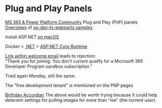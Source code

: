 # Plug and Play Panels

[MS 365 & Power Platform Community](https://pnp.github.io/)
Plug and Play (PnP) panels
[Overviews](https://pnp.github.io/sp-dev-fx-webparts) of [sp-dev-fx-webparts samples](https://github.com/pnp/sp-dev-fx-webparts/)

Install ASP.NET [on macOS](https://learn.microsoft.com/en-us/dotnet/core/install/macos#install-with-bash-automation)


Docker > [.NET](https://hub.docker.com/_/microsoft-dotnet/) > [ASP.NET Core Runtime](https://hub.docker.com/_/microsoft-dotnet-aspnet/)



[Link within welcome email](https://developer.microsoft.com/en-us/microsoft-365/profile) leads to rejection:  
"Thank you for joining. You don't current qualify for a Microsoft 365 Developer Program sandbox subscription."

Tried again Monday, still the same.

The "free development tenant" is mentioned on the PNP pages

[Birthday Accordian](https://github.com/pnp/sp-dev-fx-webparts/tree/main/samples/react-birthdays-per-month)
The above would be worth trying because it could help determin settings for pulling images for more than "me" (the current user).